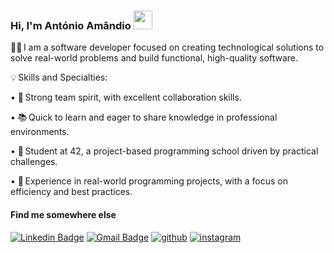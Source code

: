 ### Hi, I'm António Amândio <img src="https://media.giphy.com/media/hvRJCLFzcasrR4ia7z/giphy.gif" width="30" >

👨‍💻 I am a software developer focused on creating technological solutions to solve real-world problems and build functional, high-quality software.

💡 Skills and Specialties:

• 🤝 Strong team spirit, with excellent collaboration skills.

• 📚 Quick to learn and eager to share knowledge in professional environments.

• 🚀 Student at 42, a project-based programming school driven by practical challenges.

• 🔧 Experience in real-world programming projects, with a focus on efficiency and best practices.


#### Find me somewhere else

<!-- [![Linkedin Badge](https://img.shields.io/badge/-Linkedin-blue?style=for-the-badge&logo=Linkedin&logoColor=white)](https://www.linkedin.com/in/antonioamandio/) -->
[![Linkedin Badge](https://img.shields.io/badge/-Linkedin-blue?style=for-the-badge&logo=Linkedin&logoColor=white&Link=https://www.linkedin.com/in/antonioamandio/)](https://www.linkedin.com/in/antonioamandio/)
[![Gmail Badge](https://img.shields.io/badge/-antonioamandio22@gmail.com-c14438?style=for-the-badge&logo=Gmail&logoColor=white)](mailto:antonioamandio22@gmail.com)
[![github](https://img.shields.io/badge/github-000?style=for-the-badge&logo=ko-fi&logoColor=white)](https://github.com/antonioamandio)
[![instagram](https://img.shields.io/badge/instagram-darkred?style=for-the-badge&logo=instagram&logoColor=white)](https://www.instagram.com/antonio__amandio/)

